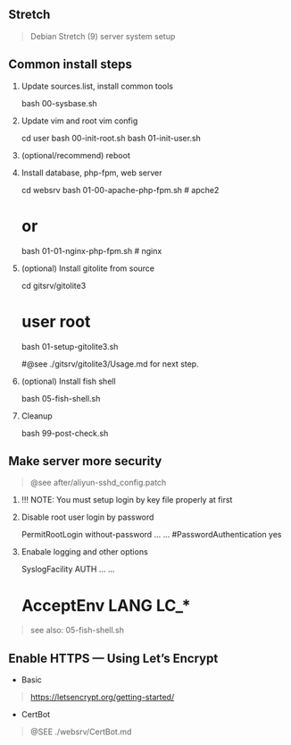 ## Stretch
> Debian Stretch (9) server system setup

## Common install steps

1. Update sources.list, install common tools

	bash 00-sysbase.sh

2. Update vim and root vim config

	cd user
	bash 00-init-root.sh
	bash 01-init-user.sh

3. (optional/recommend) reboot

4. Install database, php-fpm, web server

	cd websrv
	bash 01-00-apache-php-fpm.sh # apche2
	# or
	bash 01-01-nginx-php-fpm.sh  # nginx

5. (optional) Install gitolite from source

	cd gitsrv/gitolite3
	# user root
	bash 01-setup-gitolite3.sh

	#@see ./gitsrv/gitolite3/Usage.md for next step.

6. (optional) Install fish shell

	bash 05-fish-shell.sh

7. Cleanup

	bash 99-post-check.sh

## Make server more security
> @see after/aliyun-sshd_config.patch

1. !!! NOTE: You must setup login by key file properly at first

2. Disable root user login by password

	PermitRootLogin without-password
	... ...
	#PasswordAuthentication yes

3. Enabale logging and other options

	SyslogFacility AUTH
	... ...
	# AcceptEnv LANG LC_*

> see also: 05-fish-shell.sh

## Enable HTTPS  —  Using Let’s Encrypt

* Basic
> https://letsencrypt.org/getting-started/

* CertBot
> @SEE ./websrv/CertBot.md

